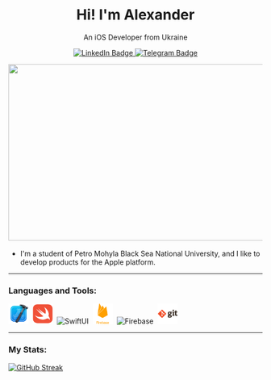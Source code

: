 <div id="header" align="center">
  <h1>Hi! I'm Alexander</h1>
  <p>An iOS Developer from Ukraine</p>

  <div id="badges">
    <a href="www.linkedin.com/in/alexander-andrianov-927b98277">
      <img src="https://img.shields.io/badge/LinkedIn-blue?style=for-the-badge&logo=linkedin&logoColor=white" alt="LinkedIn Badge"/>
    </a>
    <a href="https://t.me/an4lex">
      <img src="https://img.shields.io/badge/Telegram-green?style=for-the-badge&logo=telegram&logoColor=white" alt="Telegram Badge"/>
    </a>
  </div>

  <p></p>
  <div align="center">
    <img src="https://static01.nyt.com/images/2021/04/27/business/26Techfix-illo/26Techfix-illo-superJumbo.gif" width="600" height="350"/>
  </div>
</div>

<p></p>

- I'm a student of Petro Mohyla Black Sea National University, and I like to develop products for the Apple platform.

---
### Languages and Tools:
<div>
  <img src="https://github.com/devicons/devicon/blob/master/icons/xcode/xcode-original.svg" title="Xcode" alt="Xcode" width="40" height="40"/>&nbsp;
  <img src="https://github.com/devicons/devicon/blob/master/icons/swift/swift-original.svg" title="Swift" alt="Swift" width="40" height="40"/>&nbsp;
  <img src="https://developer.apple.com/assets/elements/icons/swiftui/swiftui-96x96_2x.png" title="SwiftUI" alt="SwiftUI" width="40" height="40"/>&nbsp;
  <img src="https://github.com/devicons/devicon/blob/master/icons/firebase/firebase-plain-wordmark.svg" title="Firebase" alt="Firebase" width="40" height="40"/>&nbsp;
  <img src="https://static-00.iconduck.com/assets.00/realm-icon-512x512-zutz5r0b.png" title="Firebase" alt="Firebase" width="40" height="40"/>&nbsp;
  <img src="https://github.com/devicons/devicon/blob/master/icons/git/git-original-wordmark.svg" title="Git" alt="Git" width="40" height="40"/>&nbsp;
</div>

---
### My Stats:
[![GitHub Streak](http://github-readme-streak-stats.herokuapp.com?user=an4lex&theme=dark&background=000000)](https://git.io/streak-stats)
